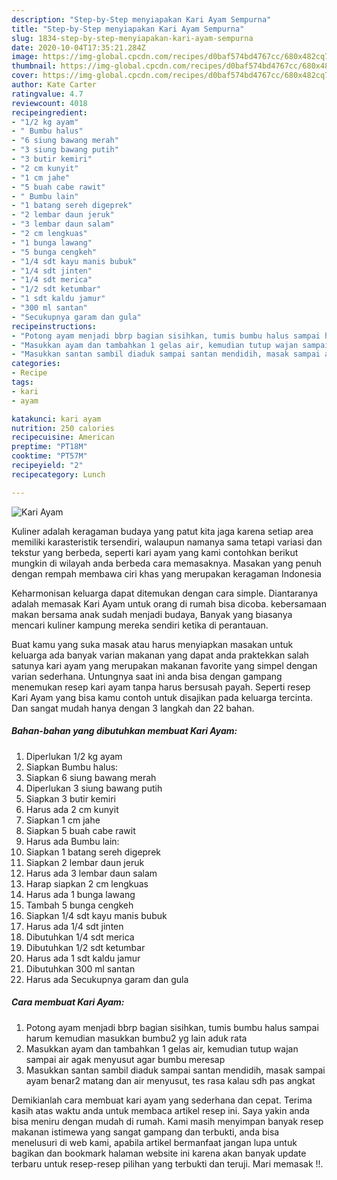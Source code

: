 ```yaml
---
description: "Step-by-Step menyiapakan Kari Ayam Sempurna"
title: "Step-by-Step menyiapakan Kari Ayam Sempurna"
slug: 1834-step-by-step-menyiapakan-kari-ayam-sempurna
date: 2020-10-04T17:35:21.284Z
image: https://img-global.cpcdn.com/recipes/d0baf574bd4767cc/680x482cq70/kari-ayam-foto-resep-utama.jpg
thumbnail: https://img-global.cpcdn.com/recipes/d0baf574bd4767cc/680x482cq70/kari-ayam-foto-resep-utama.jpg
cover: https://img-global.cpcdn.com/recipes/d0baf574bd4767cc/680x482cq70/kari-ayam-foto-resep-utama.jpg
author: Kate Carter
ratingvalue: 4.7
reviewcount: 4018
recipeingredient:
- "1/2 kg ayam"
- " Bumbu halus"
- "6 siung bawang merah"
- "3 siung bawang putih"
- "3 butir kemiri"
- "2 cm kunyit"
- "1 cm jahe"
- "5 buah cabe rawit"
- " Bumbu lain"
- "1 batang sereh digeprek"
- "2 lembar daun jeruk"
- "3 lembar daun salam"
- "2 cm lengkuas"
- "1 bunga lawang"
- "5 bunga cengkeh"
- "1/4 sdt kayu manis bubuk"
- "1/4 sdt jinten"
- "1/4 sdt merica"
- "1/2 sdt ketumbar"
- "1 sdt kaldu jamur"
- "300 ml santan"
- "Secukupnya garam dan gula"
recipeinstructions:
- "Potong ayam menjadi bbrp bagian sisihkan, tumis bumbu halus sampai harum kemudian masukkan bumbu2 yg lain aduk rata"
- "Masukkan ayam dan tambahkan 1 gelas air, kemudian tutup wajan sampai air agak menyusut agar bumbu meresap"
- "Masukkan santan sambil diaduk sampai santan mendidih, masak sampai ayam benar2 matang dan air menyusut, tes rasa kalau sdh pas angkat"
categories:
- Recipe
tags:
- kari
- ayam

katakunci: kari ayam 
nutrition: 250 calories
recipecuisine: American
preptime: "PT18M"
cooktime: "PT57M"
recipeyield: "2"
recipecategory: Lunch

---
```



![Kari Ayam](https://img-global.cpcdn.com/recipes/d0baf574bd4767cc/680x482cq70/kari-ayam-foto-resep-utama.jpg)

Kuliner adalah keragaman budaya yang patut kita jaga karena setiap area memiliki karasteristik tersendiri, walaupun namanya sama tetapi variasi dan tekstur yang berbeda, seperti kari ayam yang kami contohkan berikut mungkin di wilayah anda berbeda cara memasaknya. Masakan yang penuh dengan rempah membawa ciri khas yang merupakan keragaman Indonesia

Keharmonisan keluarga dapat ditemukan dengan cara simple. Diantaranya adalah memasak Kari Ayam untuk orang di rumah bisa dicoba. kebersamaan makan bersama anak sudah menjadi budaya, Banyak yang biasanya mencari kuliner kampung mereka sendiri ketika di perantauan.



Buat kamu yang suka masak atau harus menyiapkan masakan untuk keluarga ada banyak varian makanan yang dapat anda praktekkan salah satunya kari ayam yang merupakan makanan favorite yang simpel dengan varian sederhana. Untungnya saat ini anda bisa dengan gampang menemukan resep kari ayam tanpa harus bersusah payah.
Seperti resep Kari Ayam yang bisa kamu contoh untuk disajikan pada keluarga tercinta. Dan sangat mudah hanya dengan 3 langkah dan 22 bahan.


<!--inarticleads1-->

##### Bahan-bahan yang dibutuhkan membuat Kari Ayam:

1. Diperlukan 1/2 kg ayam
1. Siapkan  Bumbu halus:
1. Siapkan 6 siung bawang merah
1. Diperlukan 3 siung bawang putih
1. Siapkan 3 butir kemiri
1. Harus ada 2 cm kunyit
1. Siapkan 1 cm jahe
1. Siapkan 5 buah cabe rawit
1. Harus ada  Bumbu lain:
1. Siapkan 1 batang sereh digeprek
1. Siapkan 2 lembar daun jeruk
1. Harus ada 3 lembar daun salam
1. Harap siapkan 2 cm lengkuas
1. Harus ada 1 bunga lawang
1. Tambah 5 bunga cengkeh
1. Siapkan 1/4 sdt kayu manis bubuk
1. Harus ada 1/4 sdt jinten
1. Dibutuhkan 1/4 sdt merica
1. Dibutuhkan 1/2 sdt ketumbar
1. Harus ada 1 sdt kaldu jamur
1. Dibutuhkan 300 ml santan
1. Harus ada Secukupnya garam dan gula




<!--inarticleads2-->

##### Cara membuat  Kari Ayam:

1. Potong ayam menjadi bbrp bagian sisihkan, tumis bumbu halus sampai harum kemudian masukkan bumbu2 yg lain aduk rata
1. Masukkan ayam dan tambahkan 1 gelas air, kemudian tutup wajan sampai air agak menyusut agar bumbu meresap
1. Masukkan santan sambil diaduk sampai santan mendidih, masak sampai ayam benar2 matang dan air menyusut, tes rasa kalau sdh pas angkat




Demikianlah cara membuat kari ayam yang sederhana dan cepat. Terima kasih atas waktu anda untuk membaca artikel resep ini. Saya yakin anda bisa meniru dengan mudah di rumah. Kami masih menyimpan banyak resep makanan istimewa yang sangat gampang dan terbukti, anda bisa menelusuri di web kami, apabila artikel bermanfaat jangan lupa untuk bagikan dan bookmark halaman website ini karena akan banyak update terbaru untuk resep-resep pilihan yang terbukti dan teruji. Mari memasak !!. 
